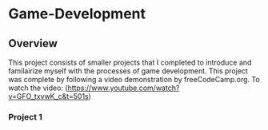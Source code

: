 # Game-Development
## Overview
This project consists of smaller projects that I completed to introduce and familairize myself with the processes of game development. This project was complete by following a video demonstration by freeCodeCamp.org. To watch the video: (https://www.youtube.com/watch?v=GFO_txvwK_c&t=501s)

### Project 1

